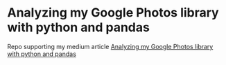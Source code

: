 # Analyzing my Google Photos library with python and pandas

Repo supporting my medium article [Analyzing my Google Photos library with python and pandas](https://medium.com/@najeem/analyzing-my-google-photos-library-with-python-and-pandas-bcb746c2d0f2)